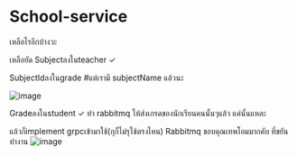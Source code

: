 # School-service
เหลือไรอีกบ้างวะ

เหลือยัด
Subjectลงในteacher ✓

SubjectIdลงในgrade #แต่เรามี subjectName แล้วนะ

![image](https://user-images.githubusercontent.com/73686921/208491060-2aa418e0-c0a3-4dee-a3d2-664fdddb42a6.png)

Gradeลงในstudent ✓ ทำ rabbitmq ให้ส่งเกรดของนักเรียนคนนั้นๆแล้ว แค่นั้นแหละ

แล้วก็implement grpcเข้ามาใช้(กุก็ไม่รุใช้ตรงไหน)
Rabbitmq
ขอบคุณเทพโอมมากคับ ที่ขยันทํางาน
![image](https://user-images.githubusercontent.com/73686921/208491258-d280f355-a190-483a-8b51-5948d0e7e883.png)


